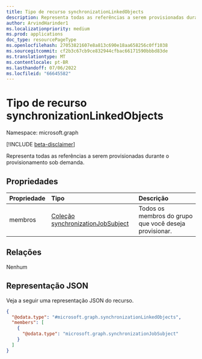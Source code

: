 ```yaml
---
title: Tipo de recurso synchronizationLinkedObjects
description: Representa todas as referências a serem provisionadas durante o provisionamento sob demanda.
author: ArvindHarinder1
ms.localizationpriority: medium
ms.prod: applications
doc_type: resourcePageType
ms.openlocfilehash: 27053821607e8a813c690e18aa658256c0ff1038
ms.sourcegitcommit: cf2b3c67cb9ce832944cfbac66171590bbbd83de
ms.translationtype: MT
ms.contentlocale: pt-BR
ms.lasthandoff: 07/06/2022
ms.locfileid: "66645582"
---
```

# <a name="synchronizationlinkedobjects-resource-type"></a>Tipo de recurso synchronizationLinkedObjects

Namespace: microsoft.graph

[!INCLUDE [beta-disclaimer](../../includes/beta-disclaimer.md)]

Representa todas as referências a serem provisionadas durante o provisionamento sob demanda.

## <a name="properties"></a>Propriedades
|Propriedade|Tipo|Descrição|
|:---|:---|:---|
|membros|[Coleção synchronizationJobSubject](../resources/synchronization-synchronizationjobsubject.md)|Todos os membros do grupo que você deseja provisionar.|

## <a name="relationships"></a>Relações
Nenhum

## <a name="json-representation"></a>Representação JSON
Veja a seguir uma representação JSON do recurso.
<!-- {
  "blockType": "resource",
  "@odata.type": "microsoft.graph.synchronizationLinkedObjects"
}
-->
``` json
{
  "@odata.type": "#microsoft.graph.synchronizationLinkedObjects",
  "members": [
    {
      "@odata.type": "microsoft.graph.synchronizationJobSubject"
    }
  ]
}
```
